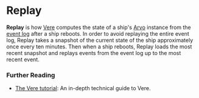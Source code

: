 # Replay

**Replay** is how [Vere](vere) computes the state of a ship's [Arvo](arvo) instance from the [event log](eventlog) after a ship reboots. In order to avoid replaying the entire event log, Replay takes a snapshot of the current state of the ship approximately once every ten minutes. Then when a ship reboots, Replay loads the most recent snapshot and replays events from the event log up to the most recent event.

### Further Reading

- [The Vere tutorial](../system/runtime): An in-depth technical guide to Vere.
